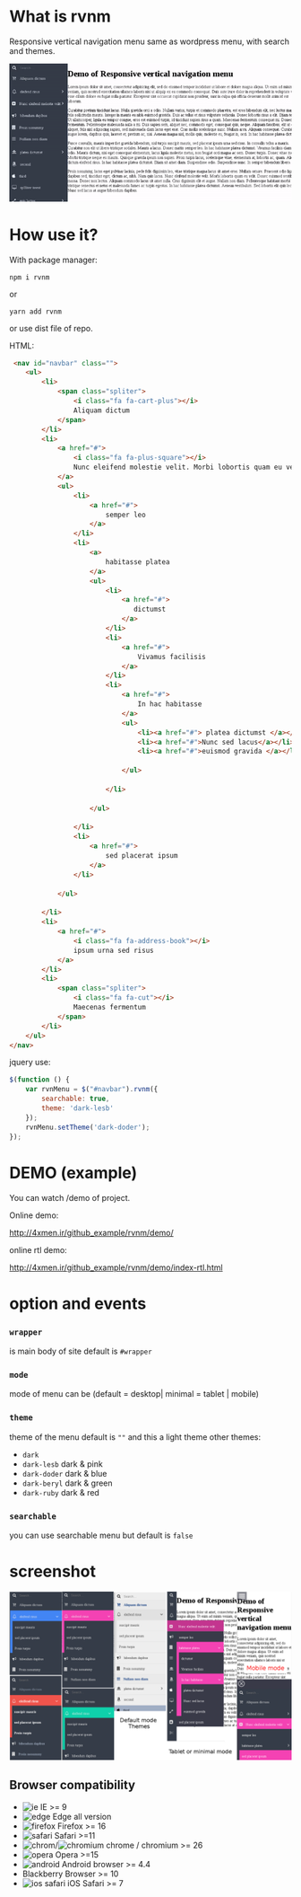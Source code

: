 # What is rvnm
Responsive vertical navigation menu same as wordpress menu, with search and themes.

![A Screenshot ]( /rvnm.gif?raw=true "Screen shot")
# How use it?
With package manager:
````
npm i rvnm
````
or 
````
yarn add rvnm
````

or use dist file of repo.

HTML:
```html
 <nav id="navbar" class="">
    <ul>
        <li>
            <span class="spliter">
                <i class="fa fa-cart-plus"></i>
                Aliquam dictum
            </span>
        </li>
        <li>
            <a href="#">  
                <i class="fa fa-plus-square"></i>
                Nunc eleifend molestie velit. Morbi lobortis quam eu velit
            </a>
            <ul>
                <li>
                    <a href="#">
                        semper leo
                    </a>
                </li>
                <li>
                    <a>
                        habitasse platea
                    </a>
                    <ul>
                        <li>
                            <a href="#">
                               dictumst
                            </a>
                        </li>
                        <li>
                            <a href="#">
                                Vivamus facilisis
                            </a>
                        </li>
                        <li>
                            <a href="#">
                                In hac habitasse
                            </a>
                            <ul>
                                <li><a href="#"> platea dictumst </a></li>
                                <li><a href="#">Nunc sed lacus</a></li>
                                <li><a href="#">euismod gravida </a></li>

                            </ul>

                        </li>

                    </ul>

                </li>
                <li>
                    <a href="#">
                        sed placerat ipsum
                    </a>
                </li>

            </ul>

        </li>
        <li>
            <a href="#">  
                <i class="fa fa-address-book"></i>
                ipsum urna sed risus
            </a>
        </li>
        <li>
            <span class="spliter">
                <i class="fa fa-cut"></i>
                Maecenas fermentum
            </span>
        </li>
    </ul>
</nav>
```
jquery use:
```javascript
$(function () {
    var rvnMenu = $("#navbar").rvnm({
        searchable: true,
        theme: 'dark-lesb'
    });
    rvnMenu.setTheme('dark-doder');
});
```

# DEMO (example)
 
 You can watch /demo of project.

 
 Online demo:
 
 http://4xmen.ir/github_example/rvnm/demo/
 
 online rtl demo:
 
 http://4xmen.ir/github_example/rvnm/demo/index-rtl.html
 
 
# option and events

### `wrapper`
 is main body of site default is `#wrapper`
 
 ### `mode`
 mode of menu can be (default = desktop| minimal = tablet | mobile)
 
 ### `theme`
 theme of the menu default is `""` and this a light theme other themes:
 - `dark`
 - `dark-lesb` dark & pink
 - `dark-doder` dark & blue
 - `dark-beryl` dark & green
 - `dark-ruby` dark & red
 
 ### `searchable` 
 
 you can use searchable menu but default is `false`
 
 # screenshot
 
![A Screenshot ]( /screenshot.png?raw=true "Screen shot")


## Browser compatibility
- ![ie](https://cdnjs.cloudflare.com/ajax/libs/browser-logos/46.1.0/archive/internet-explorer_9-11/internet-explorer_9-11_16x16.png) IE >= 9
- ![edge](https://cdnjs.cloudflare.com/ajax/libs/browser-logos/46.1.0/edge/edge_16x16.png) Edge all version
- ![firefox](https://cdnjs.cloudflare.com/ajax/libs/browser-logos/46.1.0/firefox/firefox_16x16.png) Firefox >= 16
- ![safari](https://cdnjs.cloudflare.com/ajax/libs/browser-logos/46.1.0/archive/safari_1-7/safari_1-7_16x16.png) Safari >=11
- ![chrom](https://cdnjs.cloudflare.com/ajax/libs/browser-logos/46.1.0/chrome/chrome_16x16.png)/![chromium](https://cdnjs.cloudflare.com/ajax/libs/browser-logos/46.1.0/chromium/chromium_16x16.png) chrome / chromium >= 26 
- ![opera](https://cdnjs.cloudflare.com/ajax/libs/browser-logos/46.1.0/opera/opera_16x16.png) Opera >=15
- ![android](https://cdnjs.cloudflare.com/ajax/libs/browser-logos/46.1.0/archive/android/android_16x16.png) Android browser >= 4.4
- Blackberry Browser >=  10
- ![ios safari](https://cdnjs.cloudflare.com/ajax/libs/browser-logos/46.1.0/archive/safari-ios_1-6/safari-ios_1-6_16x16.png) iOS Safari >= 7

